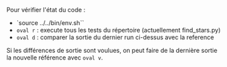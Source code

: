 Pour vérifier l'état du code :
* `source ../../bin/env.sh``
* `oval r` : execute tous les tests du répertoire (actuellement find_stars.py)
* `oval d` : comparer la sortie du dernier run ci-dessus avec la reference

Si les différences de sortie sont voulues, on peut faire de
la dernière sortie la nouvelle référence avec `oval v`.
